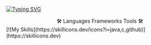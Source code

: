 [![Typing SVG](https://readme-typing-svg.demolab.com?font=Roboto&size=30&pause=1000&color=1EF718&random=false&width=435&lines=Hi.+I'm+Artur)](https://git.io/typing-svg)

<center>🛠️ Languages Frameworks Tools 🛠️</center>
[![My Skills](https://skillicons.dev/icons?i=java,c,github)](https://skillicons.dev)
